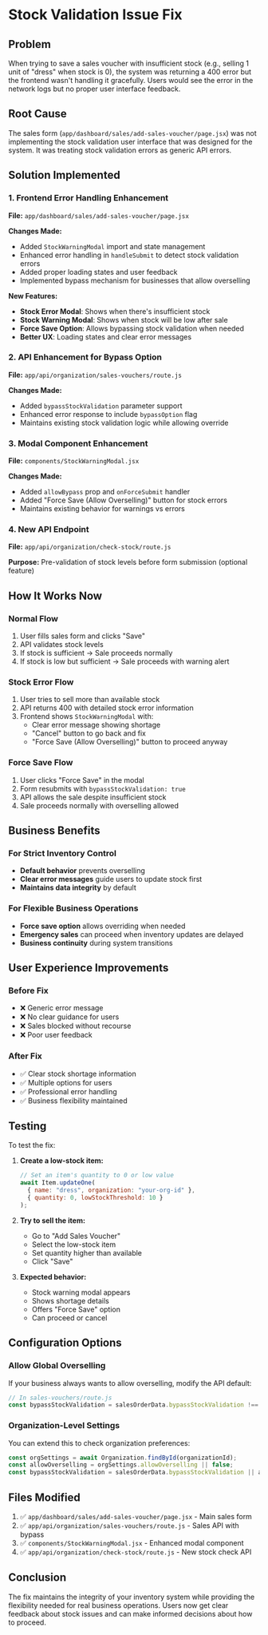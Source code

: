 # Stock Validation Issue Fix

## Problem
When trying to save a sales voucher with insufficient stock (e.g., selling 1 unit of "dress" when stock is 0), the system was returning a 400 error but the frontend wasn't handling it gracefully. Users would see the error in the network logs but no proper user interface feedback.

## Root Cause
The sales form (`app/dashboard/sales/add-sales-voucher/page.jsx`) was not implementing the stock validation user interface that was designed for the system. It was treating stock validation errors as generic API errors.

## Solution Implemented

### 1. Frontend Error Handling Enhancement
**File:** `app/dashboard/sales/add-sales-voucher/page.jsx`

**Changes Made:**
- Added `StockWarningModal` import and state management
- Enhanced error handling in `handleSubmit` to detect stock validation errors
- Added proper loading states and user feedback
- Implemented bypass mechanism for businesses that allow overselling

**New Features:**
- **Stock Error Modal**: Shows when there's insufficient stock
- **Stock Warning Modal**: Shows when stock will be low after sale
- **Force Save Option**: Allows bypassing stock validation when needed
- **Better UX**: Loading states and clear error messages

### 2. API Enhancement for Bypass Option
**File:** `app/api/organization/sales-vouchers/route.js`

**Changes Made:**
- Added `bypassStockValidation` parameter support
- Enhanced error response to include `bypassOption` flag
- Maintains existing stock validation logic while allowing override

### 3. Modal Component Enhancement
**File:** `components/StockWarningModal.jsx`

**Changes Made:**
- Added `allowBypass` prop and `onForceSubmit` handler
- Added "Force Save (Allow Overselling)" button for stock errors
- Maintains existing behavior for warnings vs errors

### 4. New API Endpoint
**File:** `app/api/organization/check-stock/route.js`

**Purpose:** Pre-validation of stock levels before form submission (optional feature)

## How It Works Now

### Normal Flow
1. User fills sales form and clicks "Save"
2. API validates stock levels
3. If stock is sufficient → Sale proceeds normally
4. If stock is low but sufficient → Sale proceeds with warning alert

### Stock Error Flow
1. User tries to sell more than available stock
2. API returns 400 with detailed stock error information
3. Frontend shows `StockWarningModal` with:
   - Clear error message showing shortage
   - "Cancel" button to go back and fix
   - "Force Save (Allow Overselling)" button to proceed anyway

### Force Save Flow
1. User clicks "Force Save" in the modal
2. Form resubmits with `bypassStockValidation: true`
3. API allows the sale despite insufficient stock
4. Sale proceeds normally with overselling allowed

## Business Benefits

### For Strict Inventory Control
- **Default behavior** prevents overselling
- **Clear error messages** guide users to update stock first
- **Maintains data integrity** by default

### For Flexible Business Operations
- **Force save option** allows overriding when needed
- **Emergency sales** can proceed when inventory updates are delayed
- **Business continuity** during system transitions

## User Experience Improvements

### Before Fix
- ❌ Generic error message
- ❌ No clear guidance for users
- ❌ Sales blocked without recourse
- ❌ Poor user feedback

### After Fix
- ✅ Clear stock shortage information
- ✅ Multiple options for users
- ✅ Professional error handling
- ✅ Business flexibility maintained

## Testing

To test the fix:

1. **Create a low-stock item:**
   ```javascript
   // Set an item's quantity to 0 or low value
   await Item.updateOne(
     { name: "dress", organization: "your-org-id" }, 
     { quantity: 0, lowStockThreshold: 10 }
   );
   ```

2. **Try to sell the item:**
   - Go to "Add Sales Voucher"
   - Select the low-stock item
   - Set quantity higher than available
   - Click "Save"

3. **Expected behavior:**
   - Stock warning modal appears
   - Shows shortage details
   - Offers "Force Save" option
   - Can proceed or cancel

## Configuration Options

### Allow Global Overselling
If your business always wants to allow overselling, modify the API default:

```javascript
// In sales-vouchers/route.js
const bypassStockValidation = salesOrderData.bypassStockValidation !== false; // Changed to default true
```

### Organization-Level Settings
You can extend this to check organization preferences:

```javascript
const orgSettings = await Organization.findById(organizationId);
const allowOverselling = orgSettings.allowOverselling || false;
const bypassStockValidation = salesOrderData.bypassStockValidation || allowOverselling;
```

## Files Modified

1. ✅ `app/dashboard/sales/add-sales-voucher/page.jsx` - Main sales form
2. ✅ `app/api/organization/sales-vouchers/route.js` - Sales API with bypass
3. ✅ `components/StockWarningModal.jsx` - Enhanced modal component
4. ✅ `app/api/organization/check-stock/route.js` - New stock check API

## Conclusion

The fix maintains the integrity of your inventory system while providing the flexibility needed for real business operations. Users now get clear feedback about stock issues and can make informed decisions about how to proceed.